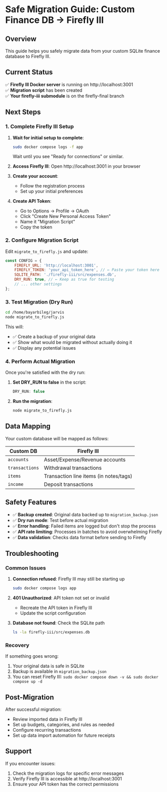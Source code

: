 # Safe Migration Guide: Custom Finance DB → Firefly III

## Overview

This guide helps you safely migrate data from your custom SQLite finance database to Firefly III.

## Current Status

✅ **Firefly III Docker server** is running on http://localhost:3001  
✅ **Migration script** has been created  
✅ **Your firefly-iii submodule** is on the firefly-final branch  

## Next Steps

### 1. Complete Firefly III Setup

1. **Wait for initial setup to complete**:
   ```bash
   sudo docker compose logs -f app
   ```
   Wait until you see "Ready for connections" or similar.

2. **Access Firefly III**: Open http://localhost:3001 in your browser

3. **Create your account**:
   - Follow the registration process
   - Set up your initial preferences

4. **Create API Token**:
   - Go to Options → Profile → OAuth
   - Click "Create New Personal Access Token"
   - Name it "Migration Script"
   - Copy the token

### 2. Configure Migration Script

Edit `migrate_to_firefly.js` and update:
```javascript
const CONFIG = {
    FIREFLY_URL: 'http://localhost:3001',
    FIREFLY_TOKEN: 'your_api_token_here', // ← Paste your token here
    SQLITE_PATH: './firefly-iii/src/expenses.db',
    DRY_RUN: true, // ← Keep as true for testing
    // ... other settings
};
```

### 3. Test Migration (Dry Run)

```bash
cd /home/bayarbileg/jarvis
node migrate_to_firefly.js
```

This will:
- ✅ Create a backup of your original data
- ✅ Show what would be migrated without actually doing it
- ✅ Display any potential issues

### 4. Perform Actual Migration

Once you're satisfied with the dry run:

1. **Set DRY_RUN to false** in the script:
   ```javascript
   DRY_RUN: false
   ```

2. **Run the migration**:
   ```bash
   node migrate_to_firefly.js
   ```

## Data Mapping

Your custom database will be mapped as follows:

| Custom DB | Firefly III |
|-----------|-------------|
| `accounts` | Asset/Expense/Revenue accounts |
| `transactions` | Withdrawal transactions |
| `items` | Transaction line items (in notes/tags) |
| `income` | Deposit transactions |

## Safety Features

- ✅ **Backup created**: Original data backed up to `migration_backup.json`
- ✅ **Dry run mode**: Test before actual migration
- ✅ **Error handling**: Failed items are logged but don't stop the process
- ✅ **API rate limiting**: Processes in batches to avoid overwhelming Firefly
- ✅ **Data validation**: Checks data format before sending to Firefly

## Troubleshooting

### Common Issues

1. **Connection refused**: Firefly III may still be starting up
   ```bash
   sudo docker compose logs app
   ```

2. **401 Unauthorized**: API token not set or invalid
   - Recreate the API token in Firefly III
   - Update the script configuration

3. **Database not found**: Check the SQLite path
   ```bash
   ls -la firefly-iii/src/expenses.db
   ```

### Recovery

If something goes wrong:
1. Your original data is safe in SQLite
2. Backup is available in `migration_backup.json`
3. You can reset Firefly III: `sudo docker compose down -v && sudo docker compose up -d`

## Post-Migration

After successful migration:
- Review imported data in Firefly III
- Set up budgets, categories, and rules as needed
- Configure recurring transactions
- Set up data import automation for future receipts

## Support

If you encounter issues:
1. Check the migration logs for specific error messages
2. Verify Firefly III is accessible at http://localhost:3001
3. Ensure your API token has the correct permissions